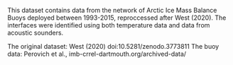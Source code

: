 This dataset contains data from the network of Arctic Ice Mass Balance Buoys deployed between 1993-2015, reproccessed after West (2020).
The interfaces were identified using both temperature data and data from acoustic sounders. 

The original dataset: West (2020) doi:10.5281/zenodo.3773811
The buoy data: Perovich et al., imb-crrel-dartmouth.org/archived-data/

